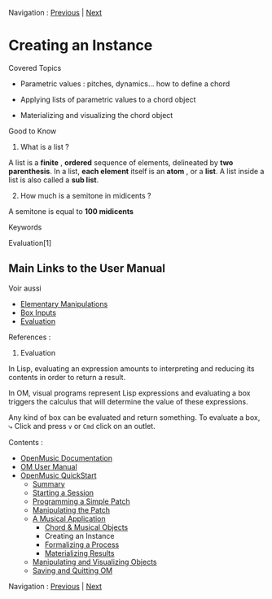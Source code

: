 Navigation : [Previous](4aApplication "page précédente\(Chord &
Musical Objects\)") | [Next](4cApplication "page
suivante\(Formalizing a Process\)")


# Creating an Instance

Covered Topics

  * Parametric values : pitches, dynamics... how to define a chord

  * Applying lists of parametric values to a chord object

  * Materializing and visualizing the chord object

Good to Know

  1. What is a list ?

A list is a **finite** , **ordered** sequence of elements, delineated by **two
parenthesis**. In a list, **each element** itself is an **atom** , or a
**list**. A list inside a list is also called a **sub list**.

  2. How much is a semitone in midicents ?

A semitone is equal to **100 midicents**

Keywords

Evaluation[1]

## Main Links to the User Manual

Voir aussi

  * [Elementary Manipulations](ElementaryManips)
  * [Box Inputs](BoxInputs)
  * [Evaluation](Evaluation)

References :

  1. Evaluation

In Lisp, evaluating an expression amounts to interpreting and reducing its
contents in order to return a result.

In OM, visual programs represent Lisp expressions and evaluating a box
triggers the calculus that will determine the value of these expressions.

Any kind of box can be evaluated and return something. To evaluate a box, ⤷
Click and press `v` or `Cmd` click on an outlet.

Contents :

  * [OpenMusic Documentation](OM-Documentation)
  * [OM User Manual](OM-User-Manual)
  * [OpenMusic QuickStart](QuickStart-Chapters)
    * [Summary](Intro_1)
    * [Starting a Session](1_StartSession)
    * [Programming a Simple Patch](2_progpatch)
    * [Manipulating the Patch](3ManipPatch)
    * [A Musical Application](4_MusicalAp)
      * [Chord & Musical Objects](4aApplication)
      * Creating an Instance
      * [Formalizing a Process](4cApplication)
      * [Materializing Results](4dApplication)
    * [Manipulating and Visualizing Objects](5_CompletEdition)
    * [Saving and Quitting OM](6_Quit)

Navigation : [Previous](4aApplication "page précédente\(Chord &
Musical Objects\)") | [Next](4cApplication "page
suivante\(Formalizing a Process\)")

